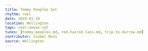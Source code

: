 ```yaml
---
title: Tommy Peoples Set
rhythm: reel
date: 2019-01-18
location: Wellington
tags: ceol-aneas-set
tunes: [tommy-peoples.md, red-haired-lass.md, trip-to-durrow.md]
contributor: Isobel Ross
source: Wellington
---
```

